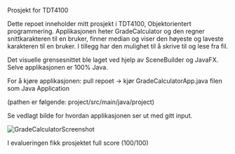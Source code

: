 Prosjekt for TDT4100

Dette repoet inneholder mitt prosjekt i TDT4100, Objektorientert programmering.
Applikasjonen heter GradeCalculator og den regner snittkarakteren til en bruker, finner median og viser den høyeste og laveste karakteren til en bruker.
I tillegg har den mulighet til å skrive til og lese fra fil.

Det visuelle grensesnittet ble laget ved hjelp av SceneBuilder og JavaFX. Selve applikasjonen er 100% Java.

For å kjøre applikasjonen: pull repoet -> kjør GradeCalculatorApp.java filen som Java Application 

(pathen er følgende: project/src/main/java/project)

Se vedlagt bilde for hvordan applikasjonen ser ut med gitt input.

![GradeCalculatorScreenshot](https://user-images.githubusercontent.com/88584789/152038248-ff060ec2-323b-46f1-bf1a-68cf078d0cbb.png)

I evalueringen fikk prosjektet full score (100/100)
